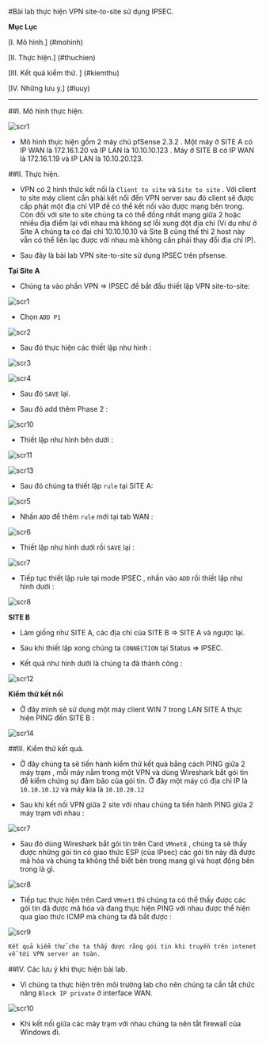 #Bài lab thực hiện VPN site-to-site sử dụng IPSEC.

**Mục Lục**

[I. Mô hình.] (#mohinh)

[II. Thực hiện.] (#thuchien)

[III. Kết quả kiểm thử. ] (#kiemthu)

[IV. Những lưu ý.] (#luuy)

****

<a name="mohinh"></a>
##I. Mô hình thực hiện.

![scr1](http://i.imgur.com/1rPRQXx.png)

- Mô hình thực hiện gồm 2 máy chủ pfSense 2.3.2 . Một máy ở SITE A có IP WAN là 172.16.1.20 và IP LAN là 10.10.10.123
. Máy ở SITE B có IP WAN là 172.16.1.19 và IP LAN là 10.10.20.123.

<a name="thuchien"></a>
##II. Thực hiện.

- VPN có 2 hình thức kết nối là `Client to site` và `Site to site` . Với client to site máy client cần phải kết nối đến 
VPN server sau đó client sẽ được cấp phát một địa chỉ VIP để có thể kết nối vào được mạng bên trong. Còn đối với 
site to site chúng ta có thể đồng nhất mạng giữa 2 hoặc nhiều địa điểm lại với nhau mà không sợ lỗi xung đột địa chỉ 
(Ví dụ như ở Site A chúng ta có đại chỉ 10.10.10.10 và Site B cũng thế thì 2 host này vẫn có thể liên lạc được với nhau mà
 không cần phải thay đổi địa chỉ IP).

- Sau đây là bài lab VPN site-to-site sử dụng IPSEC trên pfsense.

**Tại Site A**

- Chúng ta vào phần VPN => IPSEC để bắt đầu thiết lập VPN site-to-site:

![scr1](http://i.imgur.com/eVYoCbo.png)

- Chọn `ADD P1`

![scr2](http://i.imgur.com/UHdkJ5e.png)

- Sau đó thực hiện các thiết lập như hình :

![scr3](http://i.imgur.com/UDibunZ.png)

![scr4](http://i.imgur.com/RMXpqth.png)

- Sau đó `SAVE` lại.

- Sau đó add thêm Phase 2 : 

![scr10](http://i.imgur.com/uqFyL4O.png)

- Thiết lập như hình bên dưới : 

![scr11](http://i.imgur.com/1V3xaEA.png)

![scr13](http://i.imgur.com/XVQKfoG.png)

- Sau đó chúng ta thiết lập `rule` tại SITE A:

![scr5](http://i.imgur.com/JfZEK2K.png)

- Nhấn `ADD` để thêm `rule` mới tại tab WAN :

![scr6](http://i.imgur.com/kPhwKck.png)

- Thiết lập như hình dưới rồi `SAVE` lại :

![scr7](http://i.imgur.com/a0kbjk9.png)

- Tiếp tục thiết lập rule tại mode IPSEC , nhấn vào `ADD` rồi thiết lập như hình dưới :

![scr8](http://i.imgur.com/FWcNgtA.png)

**SITE B**

- Làm giống như SITE A, các địa chỉ của SITE B => SITE A và ngược lại.

- Sau khi thiết lập xong chúng ta `CONNECTION` tại Status => IPSEC.

- Kết quả như hình dưới là chúng ta đã thành công :

![scr12](http://i.imgur.com/WvVFoIx.png)

**Kiểm thử kết nối**

- Ở đây mình sẽ sử dụng một máy client WIN 7 trong LAN SITE A thực hiện PING đến SITE B :

![scr14](http://i.imgur.com/hxU65Ou.png)

<a name="kiemthu"></a>
##III. Kiểm thử kết quả.

- Ở đây chúng ta sẽ tiến hành kiểm thử kết quả bằng cách PING giữa 2 máy trạm , mỗi máy nằm trong một VPN và dùng Wireshark 
bắt gói tin để kiểm chứng sự đảm bảo của gói tin. Ở đây một máy có địa chỉ IP là `10.10.10.12` và máy kia là `10.10.20.12`

- Sau khi kết nối VPN giữa 2 site với nhau chúng ta tiến hành PING giữa 2 máy trạm với nhau :

![scr7](http://i.imgur.com/HiWu1Zc.png)

- Sau đó dùng Wireshark bắt gói tin trên Card `VMnet8` , chúng ta sẽ thấy được những gói tin có giao thức ESP (của IPsec) 
các gói tin này đã được mã hóa và chúng ta không thể biết bên trong mang gì và hoạt động bên trong là gì.

![scr8](http://i.imgur.com/3weaI87.png)

- Tiếp tục thực hiện trên Card `VMnet1` thì chúng ta có thể thấy được các gói tin đã được mã hóa và đang thực hiện PING với nhau 
được thể hiện qua giao thức ICMP mà chúng ta đã bắt được :

![scr9](http://i.imgur.com/LBkWn7a.png)

```sh
Kết quả kiểm thử cho ta thấy được rằng gói tin khi truyền trên intenet thì sẽ được đảm bảo an toàn và sẽ được giải mã khi đã 
về tới VPN server an toàn.
```
<a name="luuy"></a>
##IV. Các lưu ý khi thực hiện bài lab.

- Vì chúng ta thực hiện trên môi trường lab cho nên chúng ta cần tắt chức năng `Block IP private` ở interface WAN.

![scr10](http://i.imgur.com/SOtlCbh.png)

- Khi kết nối giữa các máy trạm với nhau chúng ta nên tắt firewall của Windows đi.
